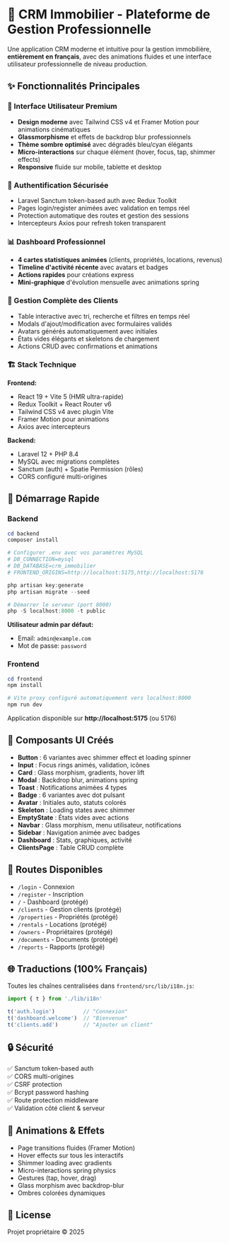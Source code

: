 # 🏢 CRM Immobilier - Plateforme de Gestion Professionnelle

Une application CRM moderne et intuitive pour la gestion immobilière, **entièrement en français**, avec des animations fluides et une interface utilisateur professionnelle de niveau production.

## ✨ Fonctionnalités Principales

### 🎨 Interface Utilisateur Premium
- **Design moderne** avec Tailwind CSS v4 et Framer Motion pour animations cinématiques
- **Glassmorphisme** et effets de backdrop blur professionnels
- **Thème sombre optimisé** avec dégradés bleu/cyan élégants
- **Micro-interactions** sur chaque élément (hover, focus, tap, shimmer effects)
- **Responsive** fluide sur mobile, tablette et desktop

### 🔐 Authentification Sécurisée
- Laravel Sanctum token-based auth avec Redux Toolkit
- Pages login/register animées avec validation en temps réel
- Protection automatique des routes et gestion des sessions
- Intercepteurs Axios pour refresh token transparent

### 📊 Dashboard Professionnel
- **4 cartes statistiques animées** (clients, propriétés, locations, revenus)
- **Timeline d'activité récente** avec avatars et badges
- **Actions rapides** pour créations express
- **Mini-graphique** d'évolution mensuelle avec animations spring

### 👥 Gestion Complète des Clients
- Table interactive avec tri, recherche et filtres en temps réel
- Modals d'ajout/modification avec formulaires validés
- Avatars générés automatiquement avec initiales
- États vides élégants et skeletons de chargement
- Actions CRUD avec confirmations et animations

### 🏗️ Stack Technique

**Frontend:**
- React 19 + Vite 5 (HMR ultra-rapide)
- Redux Toolkit + React Router v6
- Tailwind CSS v4 avec plugin Vite
- Framer Motion pour animations
- Axios avec intercepteurs

**Backend:**
- Laravel 12 + PHP 8.4
- MySQL avec migrations complètes
- Sanctum (auth) + Spatie Permission (rôles)
- CORS configuré multi-origines

## 🚀 Démarrage Rapide

### Backend
```powershell
cd backend
composer install

# Configurer .env avec vos paramètres MySQL
# DB_CONNECTION=mysql
# DB_DATABASE=crm_immobilier
# FRONTEND_ORIGINS=http://localhost:5175,http://localhost:5176

php artisan key:generate
php artisan migrate --seed

# Démarrer le serveur (port 8000)
php -S localhost:8000 -t public
```

**Utilisateur admin par défaut:**
- Email: `admin@example.com`
- Mot de passe: `password`

### Frontend
```powershell
cd frontend
npm install

# Vite proxy configuré automatiquement vers localhost:8000
npm run dev
```

Application disponible sur **http://localhost:5175** (ou 5176)

## 🎯 Composants UI Créés

- **Button** : 6 variantes avec shimmer effect et loading spinner
- **Input** : Focus rings animés, validation, icônes
- **Card** : Glass morphism, gradients, hover lift
- **Modal** : Backdrop blur, animations spring
- **Toast** : Notifications animées 4 types
- **Badge** : 6 variantes avec dot pulsant
- **Avatar** : Initiales auto, statuts colorés
- **Skeleton** : Loading states avec shimmer
- **EmptyState** : États vides avec actions
- **Navbar** : Glass morphism, menu utilisateur, notifications
- **Sidebar** : Navigation animée avec badges
- **Dashboard** : Stats, graphiques, activité
- **ClientsPage** : Table CRUD complète

## 📱 Routes Disponibles

- `/login` - Connexion
- `/register` - Inscription
- `/` - Dashboard (protégé)
- `/clients` - Gestion clients (protégé)
- `/properties` - Propriétés (protégé)
- `/rentals` - Locations (protégé)
- `/owners` - Propriétaires (protégé)
- `/documents` - Documents (protégé)
- `/reports` - Rapports (protégé)

## 🌐 Traductions (100% Français)

Toutes les chaînes centralisées dans `frontend/src/lib/i18n.js`:
```javascript
import { t } from './lib/i18n'

t('auth.login')         // "Connexion"
t('dashboard.welcome')  // "Bienvenue"
t('clients.add')        // "Ajouter un client"
```

## 🔒 Sécurité

✅ Sanctum token-based auth  
✅ CORS multi-origines  
✅ CSRF protection  
✅ Bcrypt password hashing  
✅ Route protection middleware  
✅ Validation côté client & serveur  

## 🎨 Animations & Effets

- Page transitions fluides (Framer Motion)
- Hover effects sur tous les interactifs
- Shimmer loading avec gradients
- Micro-interactions spring physics
- Gestures (tap, hover, drag)
- Glass morphism avec backdrop-blur
- Ombres colorées dynamiques

## 📄 License

Projet propriétaire © 2025
